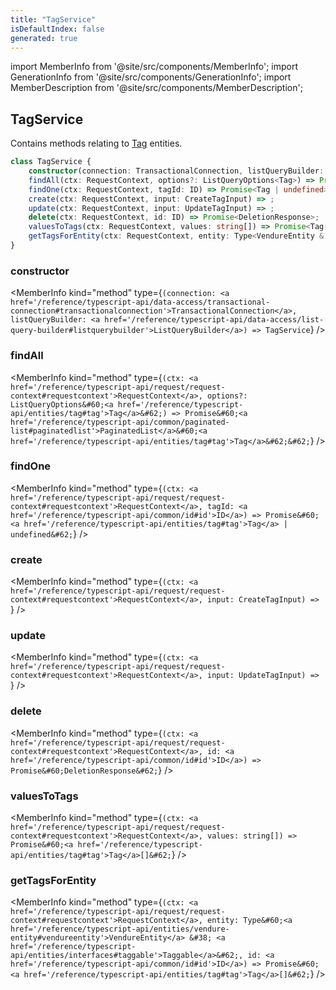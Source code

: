 ```yaml
---
title: "TagService"
isDefaultIndex: false
generated: true
---
```

<!-- This file was generated from the Vendure source. Do not modify. Instead, re-run the "docs:build" script -->
import MemberInfo from '@site/src/components/MemberInfo';
import GenerationInfo from '@site/src/components/GenerationInfo';
import MemberDescription from '@site/src/components/MemberDescription';


## TagService

<GenerationInfo sourceFile="packages/core/src/service/services/tag.service.ts" sourceLine="24" packageName="@bb-vendure/core" />

Contains methods relating to <a href='/reference/typescript-api/entities/tag#tag'>Tag</a> entities.

```ts title="Signature"
class TagService {
    constructor(connection: TransactionalConnection, listQueryBuilder: ListQueryBuilder)
    findAll(ctx: RequestContext, options?: ListQueryOptions<Tag>) => Promise<PaginatedList<Tag>>;
    findOne(ctx: RequestContext, tagId: ID) => Promise<Tag | undefined>;
    create(ctx: RequestContext, input: CreateTagInput) => ;
    update(ctx: RequestContext, input: UpdateTagInput) => ;
    delete(ctx: RequestContext, id: ID) => Promise<DeletionResponse>;
    valuesToTags(ctx: RequestContext, values: string[]) => Promise<Tag[]>;
    getTagsForEntity(ctx: RequestContext, entity: Type<VendureEntity & Taggable>, id: ID) => Promise<Tag[]>;
}
```

<div className="members-wrapper">

### constructor

<MemberInfo kind="method" type={`(connection: <a href='/reference/typescript-api/data-access/transactional-connection#transactionalconnection'>TransactionalConnection</a>, listQueryBuilder: <a href='/reference/typescript-api/data-access/list-query-builder#listquerybuilder'>ListQueryBuilder</a>) => TagService`}   />


### findAll

<MemberInfo kind="method" type={`(ctx: <a href='/reference/typescript-api/request/request-context#requestcontext'>RequestContext</a>, options?: ListQueryOptions&#60;<a href='/reference/typescript-api/entities/tag#tag'>Tag</a>&#62;) => Promise&#60;<a href='/reference/typescript-api/common/paginated-list#paginatedlist'>PaginatedList</a>&#60;<a href='/reference/typescript-api/entities/tag#tag'>Tag</a>&#62;&#62;`}   />


### findOne

<MemberInfo kind="method" type={`(ctx: <a href='/reference/typescript-api/request/request-context#requestcontext'>RequestContext</a>, tagId: <a href='/reference/typescript-api/common/id#id'>ID</a>) => Promise&#60;<a href='/reference/typescript-api/entities/tag#tag'>Tag</a> | undefined&#62;`}   />


### create

<MemberInfo kind="method" type={`(ctx: <a href='/reference/typescript-api/request/request-context#requestcontext'>RequestContext</a>, input: CreateTagInput) => `}   />


### update

<MemberInfo kind="method" type={`(ctx: <a href='/reference/typescript-api/request/request-context#requestcontext'>RequestContext</a>, input: UpdateTagInput) => `}   />


### delete

<MemberInfo kind="method" type={`(ctx: <a href='/reference/typescript-api/request/request-context#requestcontext'>RequestContext</a>, id: <a href='/reference/typescript-api/common/id#id'>ID</a>) => Promise&#60;DeletionResponse&#62;`}   />


### valuesToTags

<MemberInfo kind="method" type={`(ctx: <a href='/reference/typescript-api/request/request-context#requestcontext'>RequestContext</a>, values: string[]) => Promise&#60;<a href='/reference/typescript-api/entities/tag#tag'>Tag</a>[]&#62;`}   />


### getTagsForEntity

<MemberInfo kind="method" type={`(ctx: <a href='/reference/typescript-api/request/request-context#requestcontext'>RequestContext</a>, entity: Type&#60;<a href='/reference/typescript-api/entities/vendure-entity#vendureentity'>VendureEntity</a> &#38; <a href='/reference/typescript-api/entities/interfaces#taggable'>Taggable</a>&#62;, id: <a href='/reference/typescript-api/common/id#id'>ID</a>) => Promise&#60;<a href='/reference/typescript-api/entities/tag#tag'>Tag</a>[]&#62;`}   />




</div>
